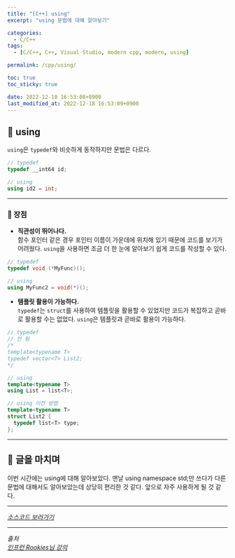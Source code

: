 ```yaml
---
title: "[C++] using"
excerpt: "using 문법에 대해 알아보기"

categories:
  - C/C++
tags:
  - [C/C++, C++, Visual Studio, modern cpp, modern, using]

permalink: /cpp/using/

toc: true
toc_sticky: true

date: 2022-12-18 16:53:08+0900
last_modified_at: 2022-12-18 16:53:09+0900
---
```


## 👻 using
``` using ```은 ``` typedef ```와 비슷하게 동작하지만 문법은 다르다.

```c++
// typedef
typedef __int64 id;

// using
using id2 = int;
```

***

### 🌱 장점
- **직관성이 뛰어나다.**   
함수 포인터 같은 경우 포인터 이름이 가운데에 위치해 있기 때문에 코드를 보기가 어려웠다. ``` using ```을 사용하면 조금 더 한 눈에 알아보기 쉽게 코드를 작성할 수 있다.

```c++
// typedef
typedef void (*MyFunc)();

// using
using MyFunc2 = void(*)();
```

- **템플릿 활용이 가능하다.**   
``` typedef ```는 ``` struct ```를 사용하여 템플릿을 활용할 수 있었지만 코드가 복잡하고 곧바로 활용할 수는 없었다. ``` using ```은 템플릿과 곧바로 활용이 가능하다.

```c++
// typedef
// 안 됨
/*
template<typename T>
typedef vector<T> List2;
*/

// using
template<typename T>
using List = list<T>;

// using 이전 방법
template<typename T>
struct List2 {
  typedef list<T> type;
};
```

***

## 👻 글을 마치며
이번 시간에는 using에 대해 알아보았다. 맨날 using namespace std;만 쓰다가 다른 문법에 대해서도 알아보았는데 상당히 편리한 것 같다. 앞으로 자주 사용하게 될 것 같다.

***

_[소스코드 보러가기](https://github.com/choi-dan-di/study_cpp/tree/main/modern-cpp/using)_

***

_출처_   
_[인프런 Rookies님 강의](https://inf.run/bje8)_   